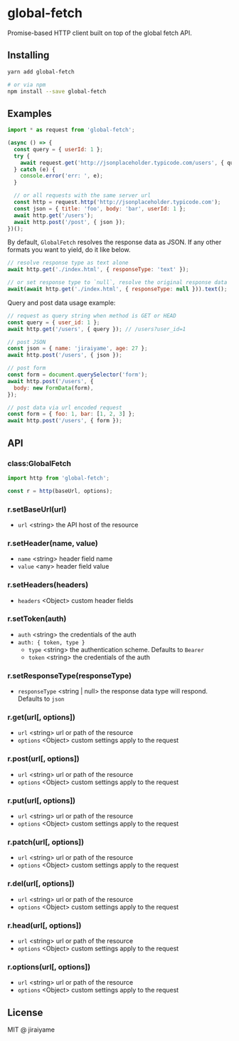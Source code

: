 # global-fetch

Promise-based HTTP client built on top of the global fetch API.

## Installing

```sh
yarn add global-fetch

# or via npm
npm install --save global-fetch
```

## Examples

```js
import * as request from 'global-fetch';

(async () => {
  const query = { userId: 1 };
  try {
    await request.get('http://jsonplaceholder.typicode.com/users', { query });
  } catch (e) {
    console.error('err: ', e);
  }

  // or all requests with the same server url
  const http = request.http('http://jsonplaceholder.typicode.com');
  const json = { title: 'foo', body: 'bar', userId: 1 };
  await http.get('/users');
  await http.post('/post', { json });
})();
```

By default, `GlobalFetch` resolves the response data as JSON. If any other formats you want to yield, do it like below.

```js
// resolve response type as text alone
await http.get('./index.html', { responseType: 'text' });

// or set response type to `null`, resolve the original response data
await(await http.get('./index.html', { responseType: null })).text();
```

Query and post data usage example:

```js
// request as query string when method is GET or HEAD
const query = { user_id: 1 };
await http.get('/users', { query }); // /users?user_id=1

// post JSON
const json = { name: 'jiraiyame', age: 27 };
await http.post('/users', { json });

// post form
const form = document.querySelector('form');
await http.post('/users', {
  body: new FormData(form),
});

// post data via url encoded request
const form = { foo: 1, bar: [1, 2, 3] };
await http.post('/users', { form });
```

## API

### class:GlobalFetch

```js
import http from 'global-fetch';

const r = http(baseUrl, options);
```

### r.setBaseUrl(url)
- `url` &lt;string&gt; the API host of the resource

### r.setHeader(name, value)
- `name` &lt;string&gt; header field name
- `value` &lt;any&gt; header field value

### r.setHeaders(headers)
- `headers` &lt;Object&gt; custom header fields

### r.setToken(auth)
- `auth` &lt;string&gt; the credentials of the auth
- `auth: { token, type }`
  - `type` &lt;string&gt; the authentication scheme. Defaults to `Bearer`
  - `token` &lt;string&gt; the credentials of the auth

### r.setResponseType(responseType)
- `responseType` &lt;string | null&gt; the response data type will respond. Defaults to `json`

### r.get(url[, options])
- `url` &lt;string&gt; url or path of the resource
- `options` &lt;Object&gt; custom settings apply to the request

### r.post(url[, options])
- `url` &lt;string&gt; url or path of the resource
- `options` &lt;Object&gt; custom settings apply to the request

### r.put(url[, options])
- `url` &lt;string&gt; url or path of the resource
- `options` &lt;Object&gt; custom settings apply to the request

### r.patch(url[, options])
- `url` &lt;string&gt; url or path of the resource
- `options` &lt;Object&gt; custom settings apply to the request

### r.del(url[, options])
- `url` &lt;string&gt; url or path of the resource
- `options` &lt;Object&gt; custom settings apply to the request

### r.head(url[, options])
- `url` &lt;string&gt; url or path of the resource
- `options` &lt;Object&gt; custom settings apply to the request

### r.options(url[, options])
- `url` &lt;string&gt; url or path of the resource
- `options` &lt;Object&gt; custom settings apply to the request

## License

MIT @ jiraiyame
